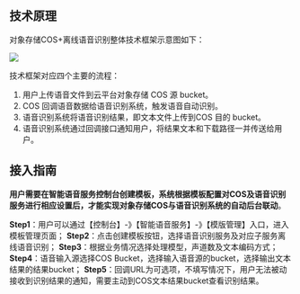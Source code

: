 ## 技术原理

对象存储COS+离线语音识别整体技术框架示意图如下：

![](http://imgcache.tce.fsphere.cn/image/mc.qcloudimg.com/static/img/86dfde5750489472573a8180be24c6d3/cos.png)

技术框架对应四个主要的流程：
1) 用户上传语音文件到云平台对象存储 COS 源 bucket。
2) COS 回调语音数据给语音识别系统，触发语音自动识别。
3) 语音识别系统将语音识别结果，即文本文件上传到COS 目的 bucket。
4) 语音识别系统通过回调接口通知用户，将结果文本和下载路径一并传送给用户。
## 接入指南
**用户需要在智能语音服务控制台创建模板，系统根据模板配置对COS及语音识别服务进行相应设置后，才能实现对象存储COS与语音识别系统的自动后台联动**。

**Step1**：用户可以通过【控制台】-》【智能语音服务】-》【模版管理】入口，进入模板管理页面；
**Step2**：点击创建模板按钮，选择语音识别服务及对应子服务离线语音识别；
**Step3**：根据业务情况选择处理模型，声道数及文本编码方式；
**Step4**：语音输入源选择COS Bucket，选择输入语音源的bucket，选择输出文本结果的结果bucket；
**Step5**：回调URL为可选项，不填写情况下，用户无法被动接收到识别结果的通知，需要主动到COS文本结果bucket查看识别结果。




